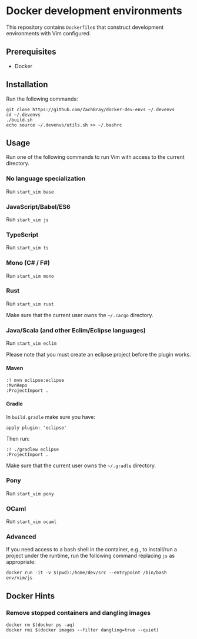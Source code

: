 # Docker development environments

This repository contains `Dockerfile`s that construct development environments with Vim configured.

## Prerequisites

- Docker

## Installation

Run the following commands:

```
git clone https://github.com/ZachBray/docker-dev-envs ~/.devenvs
cd ~/.devenvs
./build.sh
echo source ~/.devenvs/utils.sh >> ~/.bashrc
```

## Usage

Run one of the following commands to run Vim with access to the current directory.

### No language specialization

Run `start_vim base`


### JavaScript/Babel/ES6

Run `start_vim js`


### TypeScript

Run `start_vim ts`


### Mono (C# / F#)

Run `start_vim mono`


### Rust

Run `start_vim rust`

Make sure that the current user owns the `~/.cargo` directory.

### Java/Scala (and other Eclim/Eclipse languages)

Run `start_vim eclim`

Please note that you must create an eclipse project before the plugin works.

#### Maven

```
:! mvn eclipse:eclipse
:MvnRepo
:ProjectImport .
```

#### Gradle

In `build.gradle` make sure you have:
```
apply plugin: 'eclipse'
```

Then run:
```
:! ./gradlew eclipse
:ProjectImport .
```

Make sure that the current user owns the `~/.gradle` directory.

### Pony

Run `start_vim pony`

### OCaml

Run `start_vim ocaml`

### Advanced

If you need access to a bash shell in the container, e.g., to install/run a project under the runtime, run the following command replacing `js` as appropriate:

```
docker run -it -v $(pwd):/home/dev/src --entrypoint /bin/bash env/vim/js
```

## Docker Hints

### Remove stopped containers and dangling images

```
docker rm $(docker ps -aq)
docker rmi $(docker images --filter dangling=true --quiet)
```
